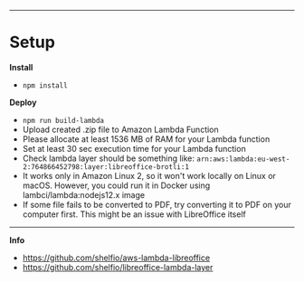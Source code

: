 ***
# **Setup**

**Install**
- `npm install`

**Deploy**
- `npm run build-lambda`
- Upload created .zip file to Amazon Lambda Function
- Please allocate at least 1536 MB of RAM for your Lambda function
- Set at least 30 sec execution time for your Lambda function
- Check lambda layer should be something like: `arn:aws:lambda:eu-west-2:764866452798:layer:libreoffice-brotli:1`
- It works only in Amazon Linux 2, so it won't work locally on Linux or macOS. However, you could run it in Docker using lambci/lambda:nodejs12.x image
- If some file fails to be converted to PDF, try converting it to PDF on your computer first. This might be an issue with LibreOffice itself

***
**Info**
- https://github.com/shelfio/aws-lambda-libreoffice
- https://github.com/shelfio/libreoffice-lambda-layer